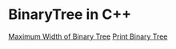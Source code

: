 # BinaryTree in C++
[Maximum Width of Binary Tree](https://leetcode.com/problems/maximum-width-of-binary-tree/)
[Print Binary Tree](https://leetcode.com/problems/print-binary-tree)

